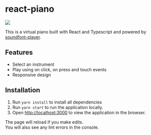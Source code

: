 # react-piano
![](https://img.shields.io/badge/demo-online-brightgreen?link=https%3A%2F%2Fpiano.viknikolova.com%2F
)

This is a virtual piano built with React and Typescript and powered by [soundfont-player](https://www.npmjs.com/package/soundfont-player). 


## Features

- Select an instrument
- Play using on click, on press and touch events
- Responsive design

## Installation

1. Run `yarn install` to install all dependencies
2. Run `yarn start` to run the application locally.
3. Open [http://localhost:3000](http://localhost:3000) to view the application in the browser.

The page will reload if you make edits.\
You will also see any lint errors in the console.

